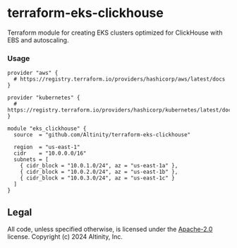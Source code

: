 # terraform-eks-clickhouse

Terraform module for creating EKS clusters optimized for ClickHouse with EBS and autoscaling.

### Usage

```hcl
provider "aws" {
  # https://registry.terraform.io/providers/hashicorp/aws/latest/docs
}

provider "kubernetes" {
  # https://registry.terraform.io/providers/hashicorp/kubernetes/latest/docs
}

module "eks_clickhouse" {
  source  = "github.com/Altinity/terraform-eks-clickhouse"

  region  = "us-east-1"
  cidr    = "10.0.0.0/16"
  subnets = [
    { cidr_block = "10.0.1.0/24", az = "us-east-1a" },
    { cidr_block = "10.0.2.0/24", az = "us-east-1b" },
    { cidr_block = "10.0.3.0/24", az = "us-east-1c" }
  ]
}
```

## Legal

All code, unless specified otherwise, is licensed under the [Apache-2.0](LICENSE) license.
Copyright (c) 2024 Altinity, Inc.

